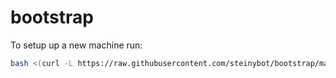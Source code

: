 # bootstrap

To setup up a new machine run:

```sh
bash <(curl -L https://raw.githubusercontent.com/steinybot/bootstrap/main/bootstrap.sh)
```
